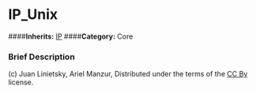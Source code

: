 #  IP_Unix  
####**Inherits:** [IP](class_ip)
####**Category:** Core

###  Brief Description  



(c) Juan Linietsky, Ariel Manzur, Distributed under the terms of the [CC By](https://creativecommons.org/licenses/by/3.0/legalcode) license.
